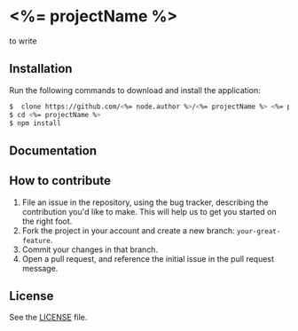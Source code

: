 # <%= projectName %>
to write

## Installation
Run the following commands to download and install the application:

```sh
$  clone https://github.com/<%= node.author %>/<%= projectName %> <%= projectName %>
$ cd <%= projectName %>
$ npm install
```

## Documentation




## How to contribute

1. File an issue in the repository, using the bug tracker, describing the
   contribution you'd like to make. This will help us to get you started on the
   right foot.
2. Fork the project in your account and create a new branch:
   `your-great-feature`.
3. Commit your changes in that branch.
4. Open a pull request, and reference the initial issue in the pull request
   message.

## License
See the [LICENSE](./LICENSE) file.
